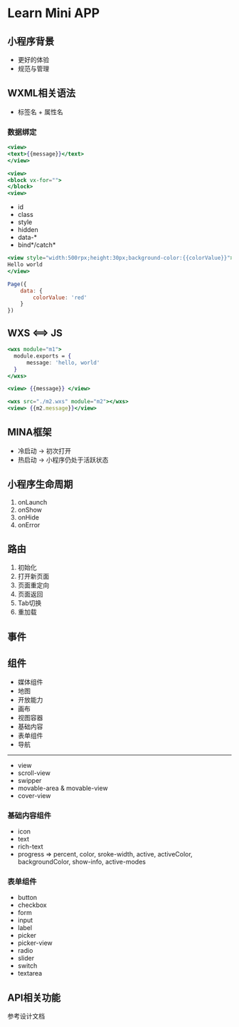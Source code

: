 # Learn Mini APP

## 小程序背景

- 更好的体验
- 规范与管理

## WXML相关语法

- 标签名 + 属性名

### 数据绑定

```jsx
<view>
<text>{{message}}</text>
</view>

<view>
<block vx-for="">
</block>
<view>
```

- id
- class
- style
- hidden
- data-*
- bind*/catch*

```jsx
<view style="width:500rpx;height:30px;background-color:{{colorValue}}">
Hello world
</view>

Page({
    data: {
        colorValue: 'red'
    }
})
```

## WXS <==> JS

```jsx
<wxs module="m1">
  module.exports = {
      message: 'hello, world'
  }
</wxs>

<view> {{message}} </view>

<wxs src="./m2.wxs" module="m2"></wxs>
<view> {{m2.message}}</view>
```

## MINA框架

- 冷启动 -> 初次打开
- 热启动 -> 小程序仍处于活跃状态

## 小程序生命周期

1. onLaunch
2. onShow
3. onHide
4. onError

## 路由

1. 初始化
2. 打开新页面
3. 页面重定向
4. 页面返回
5. Tab切换
6. 重加载

## 事件

## 组件

- 媒体组件
- 地图
- 开放能力
- 画布
- 视图容器
- 基础内容
- 表单组件
- 导航

---

- view
- scroll-view
- swipper
- movable-area & movable-view
- cover-view

### 基础内容组件

- icon
- text
- rich-text
- progress => percent, color, sroke-width, active, activeColor, backgroundColor, show-info, active-modes

### 表单组件

- button
- checkbox
- form
- input
- label
- picker
- picker-view
- radio
- slider
- switch
- textarea

## API相关功能

参考设计文档
